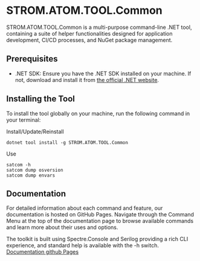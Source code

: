# STROM.ATOM.TOOL.Common 

STROM.ATOM.TOOL.Common is a multi-purpose command-line .NET tool, containing a suite of helper functionalities designed for application development, CI/CD processes, and NuGet package management.

## Prerequisites
- .NET SDK: Ensure you have the .NET SDK installed on your machine. If not, download and install it from [the official .NET website](https://dotnet.microsoft.com/download).

## Installing the Tool
To install the tool globally on your machine, run the following command in your terminal:

Install/Update/Reinstall
```
dotnet tool install -g STROM.ATOM.TOOL.Common
```

Use
```
satcom -h
satcom dump osversion
satcom dump envars
```

## Documentation
For detailed information about each command and feature, our documentation is hosted on GitHub Pages. Navigate through the Command Menu at the top of the documentation page to browse available commands and learn more about their uses and options.

The toolkit is built using Spectre.Console and Serilog providing a rich CLI experience, and standard help is available with the -h switch.
[Documentation github Pages](https://carsten-riedel.github.io/STROM.ATOM.TOOL.Common)